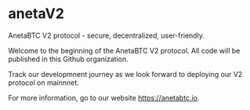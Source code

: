 # anetaV2
AnetaBTC V2 protocol - secure, decentralized, user-friendly. 

Welcome to the beginning of the AnetaBTC V2 protocol. All code will be published in this Github organization. 

Track our developmnent journey as we look forward to deploying our V2 protocol on mainnnet. 

For more information, go to our website https://anetabtc.io. 
